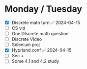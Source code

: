 

# Monday / Tuesday 

- [x] Discrete math turn ✅ 2024-04-15
- [ ] CS vid
- [ ] One DIscrete math question
- [ ] Discrete VIdeo 
- [ ] Selenium proj 
- [x] Hyprland.conf ✅ 2024-04-15
- [ ] Sec + 
- [ ] Some 4.1 and 4.2 study 